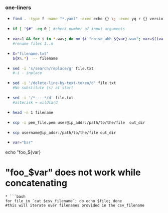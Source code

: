 ### one-liners

* ```bash
  find . -type f -name "*.yaml" -exec echo {} \; -exec yq r {} version \; -exec echo "" \;
  ```
  
* ```bash
  if [ "$#" -eq 0 ] #check number of input arguments
  ```
  
* ```bash
  var=1 && for i in *.wav; do mv $i "noise_ahh_${var}.wav"; var=$((var+1)); done
  #rename files 1..n
  ```

* ```bash
  X="filename.txt"
  ${X%.*}  -- filename 
  ```
  
* ```bash
  sed -i 's/search/replace/g' file.txt
  #-i - inplace
  ```

* ```bash
  sed -i '/delete-line-by-text-token/d' file.txt
  #No substitute (s) at start
  ```

* ```bash
  sed -i '/*----*/d' file.txt
  #asterisk = wildcard
  ```

* ```bash
  head -n 1 filename 
  ```

* ```bash
  scp -i pem_file.pem user@ip_addr:/path/to/the/file  out_dir 
  ```
  
* ```bash
  scp username@ip_addr:/path/to/the/file out_dir 
  ```
  
* ```bash
  var="bar"
echo "foo_${var}
  # "foo_$var" does not work while concatenating  
  ```
* ```bash
  for file in `cat $csv_filename`; do echo $file; done
  #this will iterate over filenames provided in the csv_filename
  ```




